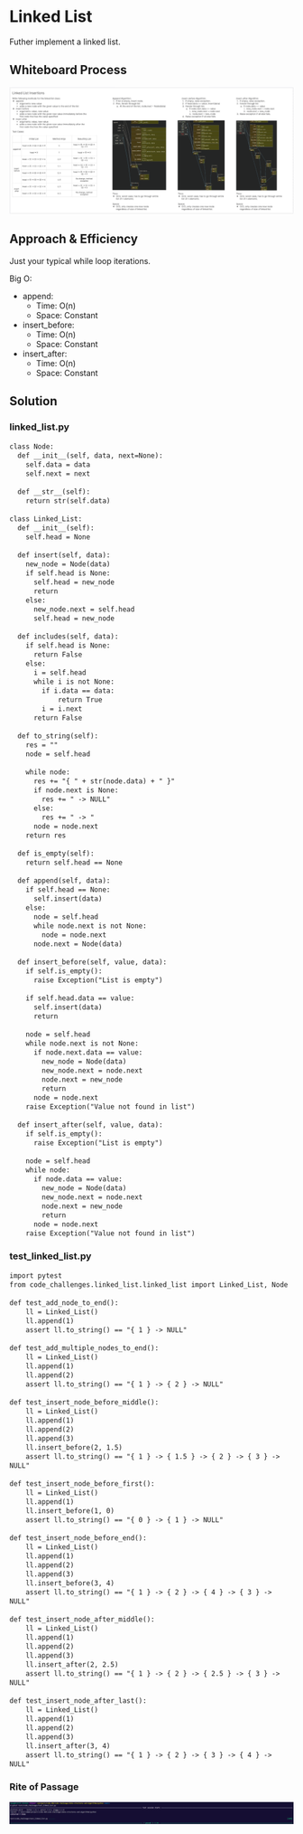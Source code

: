# Linked List
<!-- Description of the challenge -->
Futher implement a linked list.

## Whiteboard Process
<!-- Embedded whiteboard image -->
![Linked List Whiteboard](./linked_list2.png)

## Approach & Efficiency
<!-- What approach did you take? Why? What is the Big O space/time for this approach? -->
Just your typical while loop iterations.

Big O:

- append:
  - Time: O(n)
  - Space: Constant
- insert_before:
  - Time: O(n)
  - Space: Constant
- insert_after:
  - Time: O(n)
  - Space: Constant

## Solution
<!-- Show how to run your code, and examples of it in action -->
### linked_list.py
```
class Node:
  def __init__(self, data, next=None):
    self.data = data
    self.next = next
  
  def __str__(self):
    return str(self.data)
        
class Linked_List:
  def __init__(self):
    self.head = None
      
  def insert(self, data):
    new_node = Node(data)
    if self.head is None:
      self.head = new_node
      return
    else:
      new_node.next = self.head
      self.head = new_node
  
  def includes(self, data):
    if self.head is None:
      return False
    else:
      i = self.head
      while i is not None:
        if i.data == data:
            return True
        i = i.next
      return False
          
  def to_string(self):
    res = ""
    node = self.head
    
    while node:
      res += "{ " + str(node.data) + " }"
      if node.next is None:
        res += " -> NULL"
      else:
        res += " -> "
      node = node.next
    return res
  
  def is_empty(self):
    return self.head == None
  
  def append(self, data):
    if self.head == None:
      self.insert(data)
    else:
      node = self.head
      while node.next is not None:
        node = node.next
      node.next = Node(data)
  
  def insert_before(self, value, data):
    if self.is_empty():
      raise Exception("List is empty")
    
    if self.head.data == value:
      self.insert(data)
      return

    node = self.head
    while node.next is not None:
      if node.next.data == value:
        new_node = Node(data)
        new_node.next = node.next
        node.next = new_node
        return
      node = node.next
    raise Exception("Value not found in list")
  
  def insert_after(self, value, data):
    if self.is_empty():
      raise Exception("List is empty")

    node = self.head
    while node:
      if node.data == value:
        new_node = Node(data)
        new_node.next = node.next
        node.next = new_node
        return
      node = node.next
    raise Exception("Value not found in list")
```
### test_linked_list.py
```
import pytest
from code_challenges.linked_list.linked_list import Linked_List, Node

def test_add_node_to_end():
    ll = Linked_List()
    ll.append(1)
    assert ll.to_string() == "{ 1 } -> NULL"

def test_add_multiple_nodes_to_end():
    ll = Linked_List()
    ll.append(1)
    ll.append(2)
    assert ll.to_string() == "{ 1 } -> { 2 } -> NULL"

def test_insert_node_before_middle():
    ll = Linked_List()
    ll.append(1)
    ll.append(2)
    ll.append(3)
    ll.insert_before(2, 1.5)
    assert ll.to_string() == "{ 1 } -> { 1.5 } -> { 2 } -> { 3 } -> NULL"

def test_insert_node_before_first():
    ll = Linked_List()
    ll.append(1)
    ll.insert_before(1, 0)
    assert ll.to_string() == "{ 0 } -> { 1 } -> NULL"

def test_insert_node_before_end():
    ll = Linked_List()
    ll.append(1)
    ll.append(2)
    ll.append(3)
    ll.insert_before(3, 4)
    assert ll.to_string() == "{ 1 } -> { 2 } -> { 4 } -> { 3 } -> NULL"

def test_insert_node_after_middle():
    ll = Linked_List()
    ll.append(1)
    ll.append(2)
    ll.append(3)
    ll.insert_after(2, 2.5)
    assert ll.to_string() == "{ 1 } -> { 2 } -> { 2.5 } -> { 3 } -> NULL"

def test_insert_node_after_last():
    ll = Linked_List()
    ll.append(1)
    ll.append(2)
    ll.append(3)
    ll.insert_after(3, 4)
    assert ll.to_string() == "{ 1 } -> { 2 } -> { 3 } -> { 4 } -> NULL"
```

### Rite of Passage
![Linked List Test Pass message](/python/code_challenges/linked_list/linked_list_tests.png)